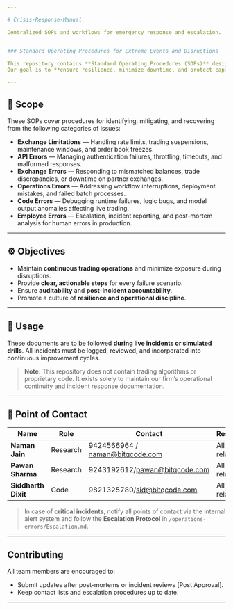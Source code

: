 ```yaml
---

# Crisis-Response-Manual

Centralized SOPs and workflows for emergency response and escalation.


### Standard Operating Procedures for Extreme Events and Disruptions

This repository contains **Standard Operating Procedures (SOPs)** designed to guide our team in responding to **all types of extreme events and operational disruptions** within our crypto algorithmic trading operations.
Our goal is to **ensure resilience, minimize downtime, and protect capital** during any incident that impacts trading performance, system integrity, or exchange connectivity.

---
```


## 🔧 Scope

These SOPs cover procedures for identifying, mitigating, and recovering from the following categories of issues:

* **Exchange Limitations** — Handling rate limits, trading suspensions, maintenance windows, and order book freezes.
* **API Errors** — Managing authentication failures, throttling, timeouts, and malformed responses.
* **Exchange Errors** — Responding to mismatched balances, trade discrepancies, or downtime on partner exchanges.
* **Operations Errors** — Addressing workflow interruptions, deployment mistakes, and failed batch processes.
* **Code Errors** — Debugging runtime failures, logic bugs, and model output anomalies affecting live trading.
* **Employee Errors** — Escalation, incident reporting, and post-mortem analysis for human errors in production.

---

## ⚙️ Objectives

* Maintain **continuous trading operations** and minimize exposure during disruptions.
* Provide **clear, actionable steps** for every failure scenario.
* Ensure **auditability** and **post-incident accountability**.
* Promote a culture of **resilience and operational discipline**.


---

## 🚨 Usage

These documents are to be followed **during live incidents or simulated drills**.
All incidents must be logged, reviewed, and incorporated into continuous improvement cycles.

> **Note:** This repository does not contain trading algorithms or proprietary code. It exists solely to maintain our firm’s operational continuity and incident response documentation.

---

## 👥 Point of Contact

| Name           | Role                           | Contact                                           | Responsibility                                                                 |
| -------------- | ------------------------------ | ------------------------------------------------- | ------------------------------------------------------------------------------ |
| **Naman Jain**  | Research    | 9424566964 / naman@bitqcode.com   | All Operation related Issues.                 |
| **Pawan Sharma** | Research | 9243192612/pawan@bitqcode.com | All Operation related Issues.                 |
| **Siddharth Dixit**  | Code      | 9821325780/sid@bitqcode.com   | All code related Issues. 

> In case of **critical incidents**, notify all points of contact via the internal alert system and follow the **Escalation Protocol** in `/operations-errors/Escalation.md`.

---

##  Contributing

All team members are encouraged to:

* Submit updates after post-mortems or incident reviews [Post Approval].
* Keep contact lists and escalation procedures up to date.

---
